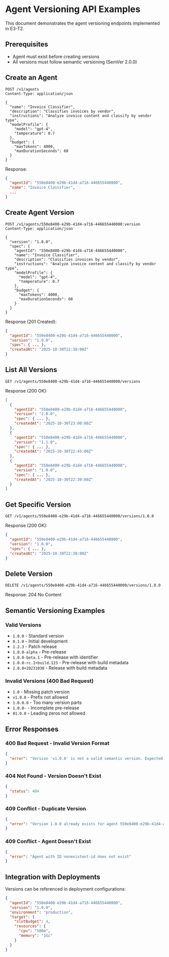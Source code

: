 # Agent Versioning API Examples

This document demonstrates the agent versioning endpoints implemented in E3-T2.

## Prerequisites
- Agent must exist before creating versions
- All versions must follow semantic versioning (SemVer 2.0.0)

## Create an Agent

```http
POST /v1/agents
Content-Type: application/json

{
  "name": "Invoice Classifier",
  "description": "Classifies invoices by vendor",
  "instructions": "Analyze invoice content and classify by vendor type",
  "modelProfile": {
    "model": "gpt-4",
    "temperature": 0.7
  },
  "budget": {
    "maxTokens": 4000,
    "maxDurationSeconds": 60
  }
}
```

Response:
```json
{
  "agentId": "550e8400-e29b-41d4-a716-446655440000",
  "name": "Invoice Classifier",
  ...
}
```

## Create Agent Version

```http
POST /v1/agents/550e8400-e29b-41d4-a716-446655440000:version
Content-Type: application/json

{
  "version": "1.0.0",
  "spec": {
    "agentId": "550e8400-e29b-41d4-a716-446655440000",
    "name": "Invoice Classifier",
    "description": "Classifies invoices by vendor",
    "instructions": "Analyze invoice content and classify by vendor type",
    "modelProfile": {
      "model": "gpt-4",
      "temperature": 0.7
    },
    "budget": {
      "maxTokens": 4000,
      "maxDurationSeconds": 60
    }
  }
}
```

Response (201 Created):
```json
{
  "agentId": "550e8400-e29b-41d4-a716-446655440000",
  "version": "1.0.0",
  "spec": { ... },
  "createdAt": "2025-10-30T22:30:00Z"
}
```

## List All Versions

```http
GET /v1/agents/550e8400-e29b-41d4-a716-446655440000/versions
```

Response (200 OK):
```json
[
  {
    "agentId": "550e8400-e29b-41d4-a716-446655440000",
    "version": "2.0.0",
    "spec": { ... },
    "createdAt": "2025-10-30T23:00:00Z"
  },
  {
    "agentId": "550e8400-e29b-41d4-a716-446655440000",
    "version": "1.1.0",
    "spec": { ... },
    "createdAt": "2025-10-30T22:45:00Z"
  },
  {
    "agentId": "550e8400-e29b-41d4-a716-446655440000",
    "version": "1.0.0",
    "spec": { ... },
    "createdAt": "2025-10-30T22:30:00Z"
  }
]
```

## Get Specific Version

```http
GET /v1/agents/550e8400-e29b-41d4-a716-446655440000/versions/1.0.0
```

Response (200 OK):
```json
{
  "agentId": "550e8400-e29b-41d4-a716-446655440000",
  "version": "1.0.0",
  "spec": { ... },
  "createdAt": "2025-10-30T22:30:00Z"
}
```

## Delete Version

```http
DELETE /v1/agents/550e8400-e29b-41d4-a716-446655440000/versions/1.0.0
```

Response: 204 No Content

## Semantic Versioning Examples

### Valid Versions
- `1.0.0` - Standard version
- `0.1.0` - Initial development
- `1.2.3` - Patch release
- `1.0.0-alpha` - Pre-release
- `1.0.0-beta.1` - Pre-release with identifier
- `1.0.0-rc.1+build.123` - Pre-release with build metadata
- `2.0.0+20231030` - Release with build metadata

### Invalid Versions (400 Bad Request)
- `1.0` - Missing patch version
- `v1.0.0` - Prefix not allowed
- `1.0.0.0` - Too many version parts
- `1.0.0-` - Incomplete pre-release
- `01.0.0` - Leading zeros not allowed

## Error Responses

### 400 Bad Request - Invalid Version Format
```json
{
  "error": "Version 'v1.0.0' is not a valid semantic version. Expected format: MAJOR.MINOR.PATCH[-PRERELEASE][+BUILD]"
}
```

### 404 Not Found - Version Doesn't Exist
```json
{
  "status": 404
}
```

### 409 Conflict - Duplicate Version
```json
{
  "error": "Version 1.0.0 already exists for agent 550e8400-e29b-41d4-a716-446655440000"
}
```

### 409 Conflict - Agent Doesn't Exist
```json
{
  "error": "Agent with ID nonexistent-id does not exist"
}
```

## Integration with Deployments

Versions can be referenced in deployment configurations:

```json
{
  "agentId": "550e8400-e29b-41d4-a716-446655440000",
  "version": "1.0.0",
  "environment": "production",
  "target": {
    "slotBudget": 4,
    "resources": {
      "cpu": "500m",
      "memory": "1Gi"
    }
  }
}
```
